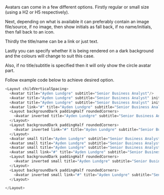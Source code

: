Avatars can come in a few different options. Firstly regular or small size (using a H2 or H5 respectively).

Next, depending on what is available it can preferably contain an image file/source, if no image, then show initials as fall back, if no name/initials, then fall back to an icon.

Thirdly the title/name can be a link or just text.

Lastly you can specify whether it is being rendered on a dark background and the colours will change to suit this case.

Also, if no title/subtitle is specified then it will only show the circle avatar part.

Follow example code below to achieve desired option.

```js
<Layout childVerticalSpacing>
  <Avatar title="Ayden Lundgre" subtitle="Senior Business Analyst"/>
  <Avatar title="Ayden Lundgre" subtitle="Senior Business Analyst" initials="AL"/>
  <Avatar title="Ayden Lundgre" subtitle="Senior Business Analyst" initials="AL" image="https://s3.amazonaws.com/uifaces/faces/twitter/jsa/128.jpg"/>
  <Avatar link="#" title="Ayden Lundgre" subtitle="Senior Business Analyst" initials="AL" image="https://s3.amazonaws.com/uifaces/faces/twitter/jsa/128.jpg"/>
  <Layout backgroundDark paddingHalf roundedCorners>
    <Avatar inverted title="Ayden Lundgre" subtitle="Senior Business Analyst" initials="AL" image="https://s3.amazonaws.com/uifaces/faces/twitter/jsa/128.jpg"/>
  </Layout>
  <Layout backgroundDark paddingHalf roundedCorners>
    <Avatar inverted link="#" title="Ayden Lundgre" subtitle="Senior Business Analyst" initials="AL" image="https://s3.amazonaws.com/uifaces/faces/twitter/jsa/128.jpg"/>
  </Layout>
  <Avatar small title="Ayden Lundgre" subtitle="Senior Business Analyst"/>
  <Avatar small title="Ayden Lundgre" subtitle="Senior Business Analyst" initials="AL"/>
  <Avatar small title="Ayden Lundgre" subtitle="Senior Business Analyst" initials="AL" image="https://s3.amazonaws.com/uifaces/faces/twitter/jsa/128.jpg"/>
  <Avatar small link="#" title="Ayden Lundgre" subtitle="Senior Business Analyst" initials="AL" image="https://s3.amazonaws.com/uifaces/faces/twitter/jsa/128.jpg"/>
  <Layout backgroundDark paddingHalf roundedCorners>
    <Avatar inverted small title="Ayden Lundgre" subtitle="Senior Business Analyst" initials="AL" image="https://s3.amazonaws.com/uifaces/faces/twitter/jsa/128.jpg"/>
  </Layout>
  <Layout backgroundDark paddingHalf roundedCorners>
    <Avatar inverted small link="#" title="Ayden Lundgre" subtitle="Senior Business Analyst" initials="AL" image="https://s3.amazonaws.com/uifaces/faces/twitter/jsa/128.jpg"/>
  </Layout>

</Layout>
```
